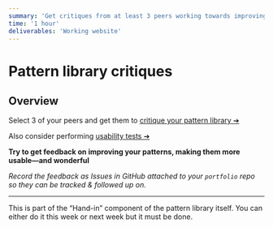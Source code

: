 ```yaml
---
summary: 'Get critiques from at least 3 peers working towards improving your pattern library.'
time: '1 hour'
deliverables: 'Working website'
---
```


# Pattern library critiques

## Overview

Select 3 of your peers and get them to [critique your pattern library ➔](/courses/shared/peer-evaluation/)

Also consider performing [usability tests ➔](topics/usability-testing-checklist/)

**Try to get feedback on improving your patterns, making them more usable—and wonderful**

*Record the feedback as Issues in GitHub attached to your `portfolio` repo so they can be tracked & followed up on.*

---

This is part of the “Hand-in” component of the pattern library itself. You can either do it this week or next week but it must be done.
